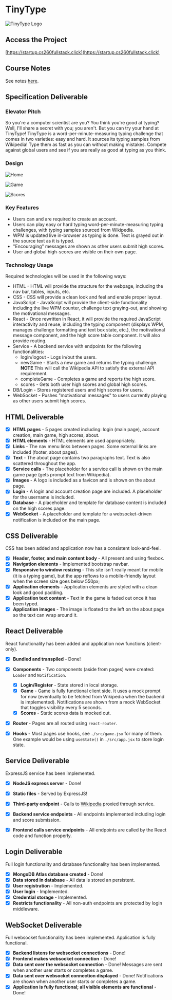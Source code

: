 # TinyType

![TinyType Logo](./resources/logo.png)

## Access the Project
[https://startup.cs260fullstack.click](https://startup.cs260fullstack.click)

## Course Notes
See notes [here](./notes.md).

## Specification Deliverable

### Elevator Pitch

So you're a computer scientist are you? You think you're good at typing? Well, I'll share a secret with you; you aren't. But you can try your hand at TinyType! TinyType is a word-per-minute-measuring typing challenge that comes in two varieties: easy and hard. It sources its typing samples from Wikipedia! Type them as fast as you can without making mistakes. Compete against global users and see if you are really as good at typing as you think.

### Design

![Home](./resources/TinyType_home.png)

![Game](./resources/TinyType_game.png)

![Scores](./resources/TinyType_scores.png)


### Key Features

* Users can and are required to create an account.
* Users can play easy or hard typing word-per-minute-measuring typing challenges, with typing samples sourced from Wikipedia.
* WPM is updated live in-browser as typing is done. Text is grayed out in the source text as it is typed.
* "Encouraging" messages are shown as other users submit high scores.
* User and global high-scores are visible on their own page.

### Technology Usage

Required technologies will be used in the following ways:

* HTML - HTML will provide the structure for the webpage, including the nav bar, tables, inputs, etc.
* CSS - CSS will provide a clean look and feel and enable proper layout.
* JavaScript - JavaScript will provide the client-side functionality including the live WPM counter, challenge text graying-out, and showing the motivational messages.
* React - Once rewritten in React, it will provide the required JavaScript interactivity and reuse, including the typing component (displays WPM, manages challenge formatting and text box state, etc.), the motivational message component, and the high score table component. It will also provide routing.
* Service - A backend service with endpoints for the following functionalities:
  * login/logout - Logs in/out the users.
  * newGame - Starts a new game and returns the typing challenge. **NOTE** This will call the Wikipedia API to satisfy the external API requirement.
  * completeGame - Completes a game and reports the high score.
  * scores - Gets both user high scores and global high scores.
* DB/Login - Stores registered users and high scores for users.
* WebSocket - Pushes "motivational messages" to users currently playing as other users submit high scores.

## HTML Deliverable
- [x] **HTML pages** - 5 pages created including: login (main page), account creation, main game, high scores, about.
- [x] **HTML elements** - HTML elements are used appropriately.
- [x] **Links** - The nav menu links between pages. Some external links are included (footer, about pages).
- [x] **Text** - The about page contains two paragraphs text. Text is also scattered throughout the app.
- [x] **Service calls** - The placeholder for a service call is shown on the main game page (gets prompt text from Wikipedia).
- [x] **Images** - A logo is included as a favicon and is shown on the about page.
- [x] **Login** - A login and account creation page are included. A placeholder for the username is included.
- [x] **Database** - A placeholder and template for database content is included on the high scores page.
- [x] **WebSocket** - A placeholder and template for a websocket-driven notification is included on the main page.

## CSS Deliverable
CSS has been added and application now has a consistent look-and-feel.

- [x] **Header, footer, and main content body** - All present and using flexbox.
- [x] **Navigation elements** - Implemented bootstrap navbar.
- [x] **Responsive to window resizing** - This site isn't really meant for mobile (it is a typing game), but the app reflows to a mobile-friendly layout when the screen size goes below 550px;
- [x] **Application elements** - Application elements are styled with a clean look and good padding.
- [x] **Application text content** - Text in the game is faded out once it has been typed.
- [x] **Application images** - The image is floated to the left on the about page so the text can wrap around it.

## React Deliverable
React functionality has been added and application now functions (client-only).

- [x] **Bundled and transpiled** - Done!
- [x] **Components** - Two components (aside from pages) were created: `Loader` and `Notification`.
  - [x] **Login/Register** - State stored in local storage.
  - [x] **Game** - Game is fully functional client side. It uses a mock prompt for now (eventually to be fetched from Wikipedia when the backend is implemented). Notifications are shown from a mock WebSocket that toggles visibility every 5 seconds.
  - [x] **Scores** - Static scores data is mocked out.
- [x] **Router** - Pages are all routed using `react-router`.
- [x] **Hooks** - Most pages use hooks, see `./src/game.jsx` for many of them. One example would be using `useState()` in `./src/app.jsx` to store login state.


## Service Deliverable
ExpressJS service has been implemented.

- [x] **NodeJS express server** - Done!
- [x] **Static files** - Served by ExpressJS!
- [x] **Third-party endpoint** - Calls to [Wikipedia](https://wikipedia.org) proxied through service.
- [x] **Backend service endpoints** - All endpoints implemented including login and score submission.
- [x] **Frontend calls service endpoints** - All endpoints are called by the React code and function properly.


## Login Deliverable
Full login functionality and database functionality has been implemented.

- [x] **MongoDB Atlas database created** - Done!
- [x] **Data stored in database** - All data is stored an persistent.
- [x] **User registration** - Implemented.
- [x] **User login** - Implemented.
- [x] **Credential storage** - Implemented.
- [x] **Restricts functionality** - All non-auth endpoints are protected by login middleware.

## WebSocket Deliverable
Full websocket functionality has been implemented. Application is fully functional.

- [x] **Backend listens for websocket connections** - Done!
- [x] **Frontend makes websocket connection** - Done!
- [x] **Data sent over the websocket connection** - Done! Messages are sent when another user starts or completes a game.
- [x] **Data sent over websocket connection displayed** - Done! Notifications are shown when another user starts or completes a game.
- [x] **Application is fully functional; all visible elements are functional** - Done!
